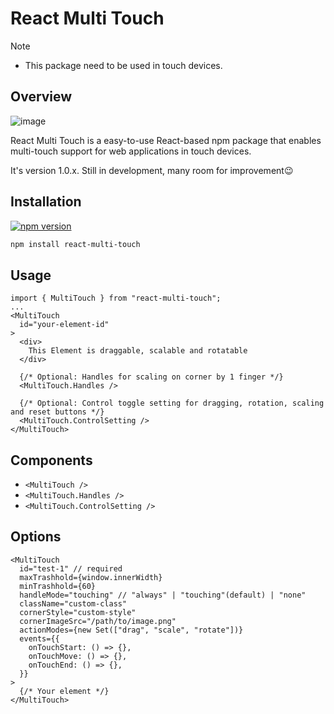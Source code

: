 # React Multi Touch

> [!NOTE]
> - This package need to be used in touch devices. 

## Overview

![image](https://github.com/user-attachments/assets/7514e307-dc73-407c-8f11-b9bb1d89122b)

React Multi Touch is a easy-to-use React-based npm package that enables multi-touch support for web applications in touch devices. 

It's version 1.0.x. Still in development, many room for improvement😉

## Installation 

[![npm version](https://img.shields.io/npm/v/react-multi-touch.svg?style=square)](https://www.npmjs.org/package/react-multi-touch)

```bash
npm install react-multi-touch
```

## Usage
```tsx
import { MultiTouch } from "react-multi-touch";
...
<MultiTouch
  id="your-element-id"
>
  <div>
    This Element is draggable, scalable and rotatable
  </div>
  
  {/* Optional: Handles for scaling on corner by 1 finger */}
  <MultiTouch.Handles /> 

  {/* Optional: Control toggle setting for dragging, rotation, scaling and reset buttons */}
  <MultiTouch.ControlSetting />
</MultiTouch>
```

## Components
- `<MultiTouch />`
- `<MultiTouch.Handles />`
- `<MultiTouch.ControlSetting />`

## Options
```tsx
<MultiTouch
  id="test-1" // required
  maxTrashhold={window.innerWidth}
  minTrashhold={60}
  handleMode="touching" // "always" | "touching"(default) | "none"
  className="custom-class"
  cornerStyle="custom-style"
  cornerImageSrc="/path/to/image.png"
  actionModes={new Set(["drag", "scale", "rotate"])}
  events={{
    onTouchStart: () => {},
    onTouchMove: () => {},
    onTouchEnd: () => {},
  }}
>
  {/* Your element */}
</MultiTouch>
```